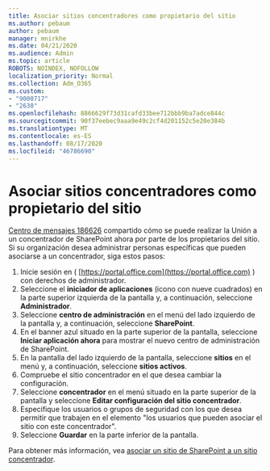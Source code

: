 ```yaml
---
title: Asociar sitios concentradores como propietario del sitio
ms.author: pebaum
author: pebaum
manager: mnirkhe
ms.date: 04/21/2020
ms.audience: Admin
ms.topic: article
ROBOTS: NOINDEX, NOFOLLOW
localization_priority: Normal
ms.collection: Adm_O365
ms.custom:
- "9000717"
- "2638"
ms.openlocfilehash: 8866629f73d31cafd33bee712bbb9ba7adce844c
ms.sourcegitcommit: 90f37eebec9aaa9e49c2cf4d201152c5e20e384b
ms.translationtype: MT
ms.contentlocale: es-ES
ms.lasthandoff: 08/17/2020
ms.locfileid: "46786690"
---
```

# <a name="associate-hub-sites-as-site-owner"></a>Asociar sitios concentradores como propietario del sitio

[Centro de mensajes 186626](https://admin.microsoft.com/Adminportal/Home?source=applauncher#/MessageCenter?id=MC186626) compartido cómo se puede realizar la Unión a un concentrador de SharePoint ahora por parte de los propietarios del sitio. Si su organización desea administrar personas específicas que pueden asociarse a un concentrador, siga estos pasos: 

1. Inicie sesión en ( [https://portal.office.com](https://portal.office.com) ) con derechos de administrador.
2. Seleccione el **iniciador de aplicaciones** (icono con nueve cuadrados) en la parte superior izquierda de la pantalla y, a continuación, seleccione **Administrador**.
3. Seleccione **centro de administración** en el menú del lado izquierdo de la pantalla y, a continuación, seleccione **SharePoint**.
4. En el banner azul situado en la parte superior de la pantalla, seleccione **Iniciar aplicación ahora** para mostrar el nuevo centro de administración de SharePoint.
5. En la pantalla del lado izquierdo de la pantalla, seleccione **sitios** en el menú y, a continuación, seleccione **sitios activos**.
6. Compruebe el sitio concentrador en el que desea cambiar la configuración.
7. Seleccione **concentrador** en el menú situado en la parte superior de la pantalla y seleccione **Editar configuración del sitio concentrador**.
8. Especifique los usuarios o grupos de seguridad con los que desea permitir que trabajen en el elemento "los usuarios que pueden asociar el sitio con este concentrador".
9. Seleccione **Guardar** en la parte inferior de la pantalla.

Para obtener más información, vea [asociar un sitio de SharePoint a un sitio concentrador](https://support.office.com/article/associate-a-sharepoint-site-with-a-hub-site-ae0009fd-af04-4d3d-917d-88edb43efc05). 